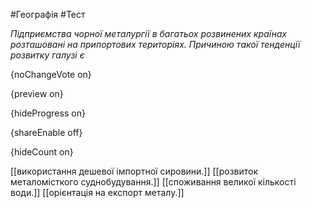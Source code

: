 #Географія #Тест

*Підприємства чорної металургії в багатьох розвинених країнах розташовані  на припортових територіях. Причиною такої тенденції розвитку галузі є*

{noChangeVote on}

{preview on}

{hideProgress on}

{shareEnable off}

{hideCount on}

[[використання дешевої імпортної сировини.]]
[[розвиток металомісткого суднобудування.]]
[[споживання великої кількості води.]]
[[орієнтація на експорт металу.]]
